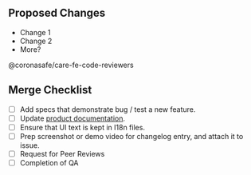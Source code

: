 ## Proposed Changes

- Change 1
- Change 2
- More?

@coronasafe/care-fe-code-reviewers

## Merge Checklist

- [ ] Add specs that demonstrate bug / test a new feature.
- [ ] Update [product documentation](https://docs.coronasafe.network/coronasafe-care-documentation/architecture/architecture-and-layering-of-care).
- [ ] Ensure that UI text is kept in I18n files.
- [ ] Prep screenshot or demo video for changelog entry, and attach it to issue.
- [ ] Request for Peer Reviews
- [ ] Completion of QA
